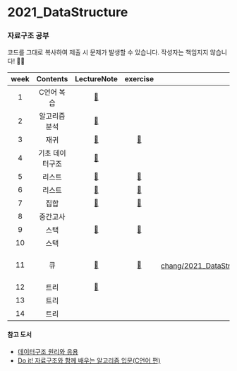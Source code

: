 # 2021_DataStructure
### 자료구조 공부
코드를 그대로 복사하여 제출 시 문제가 발생할 수 있습니다. 작성자는 책임지지 않습니다! 🙅‍♀️

|week|Contents|LectureNote|exercise|practice|
|:--:|:--:|:--:|:--:|:--:|
|1|C언어 복습|[💚](https://github.com/yunjeong-chang/2021_DataStructure/blob/main/%EC%A4%91%EA%B0%84%20%EB%B2%94%EC%9C%84/1%EC%A3%BC%EC%B0%A8.%20C%EC%96%B8%EC%96%B4%20%EB%B3%B5%EC%8A%B5.md)|||
|2|알고리즘 분석|[💚](https://github.com/yunjeong-chang/2021_DataStructure/blob/main/%EC%A4%91%EA%B0%84%20%EB%B2%94%EC%9C%84/2%EC%A3%BC%EC%B0%A8.%20%EC%95%8C%EA%B3%A0%EB%A6%AC%EC%A6%98%20%EB%B6%84%EC%84%9D%20%EA%B0%95%EC%9D%98%EB%85%B8%ED%8A%B8.md)||[💜](https://github.com/yunjeong-chang/2021_DataStructure/blob/main/%EC%A4%91%EA%B0%84%20%EB%B2%94%EC%9C%84/2%EC%A3%BC%EC%B0%A8.%20%EC%95%8C%EA%B3%A0%EB%A6%AC%EC%A6%98%20%EB%B6%84%EC%84%9D%20%EC%8B%A4%EC%8A%B5.md)|
|3|재귀|[💚](https://github.com/yunjeong-chang/2021_DataStructure/blob/main/%EC%A4%91%EA%B0%84%20%EB%B2%94%EC%9C%84/3%EC%A3%BC%EC%B0%A8.%20%EC%9E%AC%EA%B7%80%20%EA%B0%95%EC%9D%98%EB%85%B8%ED%8A%B8.md)|[💙](https://github.com/yunjeong-chang/2021_DataStructure/blob/main/%EC%A4%91%EA%B0%84%20%EB%B2%94%EC%9C%84/3%EC%A3%BC%EC%B0%A8.%20%EC%9E%AC%EA%B7%80%20%EA%B7%B8%EB%83%A5%20%EC%97%B0%EC%8A%B5.md)|[💜](https://github.com/yunjeong-chang/2021_DataStructure/blob/main/%EC%A4%91%EA%B0%84%20%EB%B2%94%EC%9C%84/3%EC%A3%BC%EC%B0%A8.%20%EC%9E%AC%EA%B7%80%20%EC%8B%A4%EC%8A%B5.md) [🎃](https://github.com/yunjeong-chang/2021_DataStructure/blob/main/%EC%A4%91%EA%B0%84%20%EB%B2%94%EC%9C%84/%EC%9E%AC%EA%B7%80%20%EA%B3%BC%EC%A0%9C.md)|
|4|기초 데이터구조|[💚](https://github.com/yunjeong-chang/2021_DataStructure/blob/main/%EC%A4%91%EA%B0%84%20%EB%B2%94%EC%9C%84/4%EC%A3%BC%EC%B0%A8.%20%EA%B8%B0%EC%B4%88%20%EB%8D%B0%EC%9D%B4%ED%84%B0%EA%B5%AC%EC%A1%B0%20%EA%B0%95%EC%9D%98%EB%85%B8%ED%8A%B8.md)||[💜](https://github.com/yunjeong-chang/2021_DataStructure/blob/main/%EC%A4%91%EA%B0%84%20%EB%B2%94%EC%9C%84/4%EC%A3%BC%EC%B0%A8.%20%EB%B0%B0%EC%97%B4%20%EC%8B%A4%EC%8A%B5.md)|
|5|리스트|[💚](https://github.com/yunjeong-chang/2021_DataStructure/blob/main/%EC%A4%91%EA%B0%84%20%EB%B2%94%EC%9C%84/5%EC%A3%BC%EC%B0%A8.%20%EB%A6%AC%EC%8A%A4%ED%8A%B8%20%EA%B0%95%EC%9D%98%EB%85%B8%ED%8A%B8.md)|[💙](https://github.com/yunjeong-chang/2021_DataStructure/blob/main/%EC%A4%91%EA%B0%84%20%EB%B2%94%EC%9C%84/5%EC%A3%BC%EC%B0%A8.%20%EC%97%B0%EA%B2%B0%EB%A6%AC%EC%8A%A4%ED%8A%B8%20%EA%B7%B8%EB%83%A5%20%EC%97%B0%EC%8A%B5.md)|[💜](https://github.com/yunjeong-chang/2021_DataStructure/blob/main/%EC%A4%91%EA%B0%84%20%EB%B2%94%EC%9C%84/5%EC%A3%BC%EC%B0%A8.%20%EC%97%B0%EA%B2%B0%EB%A6%AC%EC%8A%A4%ED%8A%B8(1)%20%EC%8B%A4%EC%8A%B5.md) [🎃](https://github.com/yunjeong-chang/2021_DataStructure/blob/main/%EC%A4%91%EA%B0%84%20%EB%B2%94%EC%9C%84/%EB%A6%AC%EC%8A%A4%ED%8A%B8%20%EA%B3%BC%EC%A0%9C.md)|
|6|리스트|[💚](https://github.com/yunjeong-chang/2021_DataStructure/blob/main/%EC%A4%91%EA%B0%84%20%EB%B2%94%EC%9C%84/6%EC%A3%BC%EC%B0%A8.%20%EB%A6%AC%EC%8A%A4%ED%8A%B8%20%EA%B0%95%EC%9D%98%EB%85%B8%ED%8A%B8.md)|[💙](https://github.com/yunjeong-chang/2021_DataStructure/blob/main/%EC%A4%91%EA%B0%84%20%EB%B2%94%EC%9C%84/6%EC%A3%BC%EC%B0%A8.%20%EC%97%B0%EA%B2%B0%EB%A6%AC%EC%8A%A4%ED%8A%B8%20%EA%B7%B8%EB%83%A5%20%EC%97%B0%EC%8A%B5.md)|[💜](https://github.com/yunjeong-chang/2021_DataStructure/blob/main/%EC%A4%91%EA%B0%84%20%EB%B2%94%EC%9C%84/6%EC%A3%BC%EC%B0%A8.%20%EC%97%B0%EA%B2%B0%EB%A6%AC%EC%8A%A4%ED%8A%B8(2)%20%EC%8B%A4%EC%8A%B5.md)|
|7|집합|[💚](https://github.com/yunjeong-chang/2021_DataStructure/blob/main/%EC%A4%91%EA%B0%84%20%EB%B2%94%EC%9C%84/7%EC%A3%BC%EC%B0%A8.%20%EC%A7%91%ED%95%A9%20%EA%B0%95%EC%9D%98%EB%85%B8%ED%8A%B8.md)|[💙](https://github.com/yunjeong-chang/2021_DataStructure/blob/main/%EC%A4%91%EA%B0%84%20%EB%B2%94%EC%9C%84/7%EC%A3%BC%EC%B0%A8.%20%EC%A7%91%ED%95%A9%20%EC%97%B0%EC%8A%B5.md)|[💜](https://github.com/yunjeong-chang/2021_DataStructure/blob/main/%EC%A4%91%EA%B0%84%20%EB%B2%94%EC%9C%84/7%EC%A3%BC%EC%B0%A8.%20%EC%A7%91%ED%95%A9%20%EC%8B%A4%EC%8A%B5.md) [🎃](https://github.com/yunjeong-chang/2021_DataStructure/blob/main/%EC%A4%91%EA%B0%84%20%EB%B2%94%EC%9C%84/%EC%A7%91%ED%95%A9%20%EA%B3%BC%EC%A0%9C.md)|
|8|중간고사||||
|9|스택|[💚](https://github.com/yunjeong-chang/2021_DataStructure/blob/main/%EA%B8%B0%EB%A7%90%20%EB%B2%94%EC%9C%84/9%EC%A3%BC%EC%B0%A8.%20%EC%8A%A4%ED%83%9D%20%EC%9D%B4%EB%A1%A0.md)|[💙](https://github.com/yunjeong-chang/2021_DataStructure/blob/main/%EA%B8%B0%EB%A7%90%20%EB%B2%94%EC%9C%84/9%EC%A3%BC%EC%B0%A8.%20%EC%8A%A4%ED%83%9D%20%EA%B3%B5%EB%B6%80.md)|[💜(스택ADT, 괄호검사)](https://github.com/yunjeong-chang/2021_DataStructure/blob/main/%EA%B8%B0%EB%A7%90%20%EB%B2%94%EC%9C%84/9%EC%A3%BC%EC%B0%A8.%20%EC%8A%A4%ED%83%9D%20%EC%8B%A4%EC%8A%B5.md)|
|10|스택|||[💜(후위수식)](https://github.com/yunjeong-chang/2021_DataStructure/blob/main/%EA%B8%B0%EB%A7%90%20%EB%B2%94%EC%9C%84/10%EC%A3%BC%EC%B0%A8.%20%EC%8A%A4%ED%83%9D%20%EC%8B%A4%EC%8A%B5.md)|
|11|큐|[💚](https://github.com/yunjeong-chang/2021_DataStructure/blob/main/%EA%B8%B0%EB%A7%90%20%EB%B2%94%EC%9C%84/11%EC%A3%BC%EC%B0%A8.%20%ED%81%90%20%EC%9D%B4%EB%A1%A0.md)|[💙](https://github.com/yunjeong-chang/2021_DataStructure/blob/main/%EA%B8%B0%EB%A7%90%20%EB%B2%94%EC%9C%84/11%EC%A3%BC%EC%B0%A8.%20%ED%81%90%20%EA%B3%B5%EB%B6%80.md)|[💜](원형 큐, )(https://github.com/yunjeong-chang/2021_DataStructure/blob/main/%EA%B8%B0%EB%A7%90%20%EB%B2%94%EC%9C%84/11%EC%A3%BC%EC%B0%A8.%20%ED%81%90%20%EC%8B%A4%EC%8A%B5.md) [🎃]|
|12|트리|[💚](https://github.com/yunjeong-chang/2021_DataStructure/blob/main/%EA%B8%B0%EB%A7%90%20%EB%B2%94%EC%9C%84/12%EC%A3%BC%EC%B0%A8.%20%ED%8A%B8%EB%A6%AC%20%EC%9D%B4%EB%A1%A0.md)||[💜](https://github.com/yunjeong-chang/2021_DataStructure/blob/main/%EA%B8%B0%EB%A7%90%20%EB%B2%94%EC%9C%84/12%EC%A3%BC%EC%B0%A8.%20%ED%8A%B8%EB%A6%AC%20%EC%8B%A4%EC%8A%B5(1).md)|
|13|트리|||[💜]|
|14|트리|||[💜] [🎃]|


#### 참고 도서
- [데이터구조 원리와 응용](http://www.yes24.com/Product/Goods/70199786)
- [Do it! 자료구조와 함께 배우는 알고리즘 입문(C언어 편)](http://www.kyobobook.co.kr/product/detailViewKor.laf?mallGb=KOR&barcode=9791188612130)
